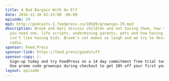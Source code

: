 ```yaml
---
title: A Bad Bargain With An Elf
date: 2016-12-30 02:33:00 -06:00
episode: 29
mp3: http://podcasts-1.feedpress.co/10589/grownups-29.mp3
description: Brook and Kari discuss children and not having them, how to get one if
  you need one, life scripts, undermining parents, pets and how having them is and
  isn’t like having kids. Brook’s cat makes us laugh and we try to describe it. Great
  radio.
sponsor: Feed.Press
sponsor-link: https://feed.press/goodstuff
sponsor-copy: |-
  Sign-up today and try FeedPress on a 14 day commitment free trial today.
  Use promo code grownups during checkout to get 10% off your first year.
layout: episode
---
```


